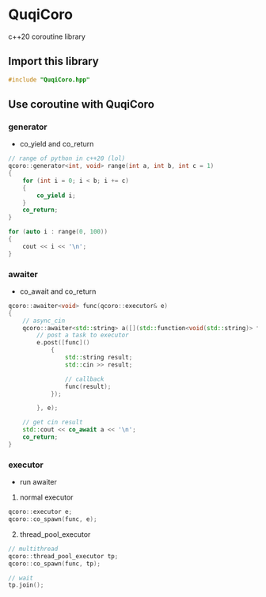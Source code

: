 ﻿# QuqiCoro
c++20 coroutine library

## Import this library
```cpp
#include "QuqiCoro.hpp"

```

## Use coroutine with QuqiCoro

### generator
- co_yield and co_return
```cpp
// range of python in c++20 (lol)
qcoro::generator<int, void> range(int a, int b, int c = 1)
{
	for (int i = 0; i < b; i += c)
	{
		co_yield i;
	}
	co_return;
}

for (auto i : range(0, 100))
{
	cout << i << '\n';
}

```

### awaiter
- co_await and co_return
```cpp
qcoro::awaiter<void> func(qcoro::executor& e)
{
	// async_cin
	qcoro::awaiter<std::string> a([](std::function<void(std::string)> func, qcoro::executor& e) {
		// post a task to executor
		e.post([func]()
			{
				std::string result;
				std::cin >> result;

				// callback
				func(result);
			});

		}, e);

	// get cin result
	std::cout << co_await a << '\n';
	co_return;
}

```

### executor
- run awaiter
1. normal executor
```cpp
qcoro::executor e;
qcoro::co_spawn(func, e);

```

2. thread_pool_executor
```cpp
// multithread
qcoro::thread_pool_executor tp;
qcoro::co_spawn(func, tp);

// wait
tp.join();

```
